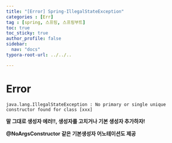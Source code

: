 ```yaml
---
title: "[Error] Spring-IllegalStateException"
categories : [Err]
tag : [spring, 스프링, 스프링부트]
toc: true
toc_sticky: true
author_profile: false
sidebar:
  nav: "docs"
typora-root-url: ../../..

---
```




# Error

`java.lang.IllegalStateException : No primary or single unique constructor found for class [xxx]`

**말 그대로 생성자 에러!!, 생성자를 고치거나 기본 생성자 추가하자!**

**@NoArgsConstructor 같은 기본생성자 어노테이션도 제공**
